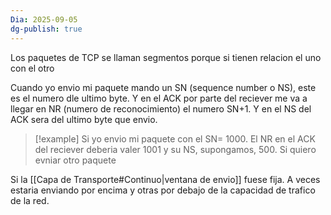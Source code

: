 ```yaml
---
Dia: 2025-09-05
dg-publish: true
---
```

Los paquetes de TCP se llaman segmentos porque si tienen relacion el uno con el otro 

Cuando yo envio mi paquete mando un SN (sequence number o NS), este es el numero dle ultimo byte. Y en el ACK por parte del reciever me va a llegar en NR (numero de reconocimiento) el numero SN+1. Y en el NS del ACK sera del ultimo byte que envio.

>[!example] Si yo envio mi paquete con el SN= 1000. El NR en el ACK del reciever deberia valer 1001 y su NS, supongamos, 500. Si quiero evniar otro paquete 

Si la [[Capa de Transporte#Continuo|ventana de envio]] fuese fija. A veces estaria enviando por encima y otras por debajo de la capacidad de trafico de la red.



